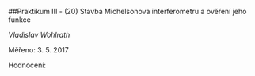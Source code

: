 ##Praktikum III - (20) Stavba Michelsonova interferometru a ověření jeho funkce

*Vladislav Wohlrath*

Měřeno: 3. 5. 2017

Hodnocení: 
